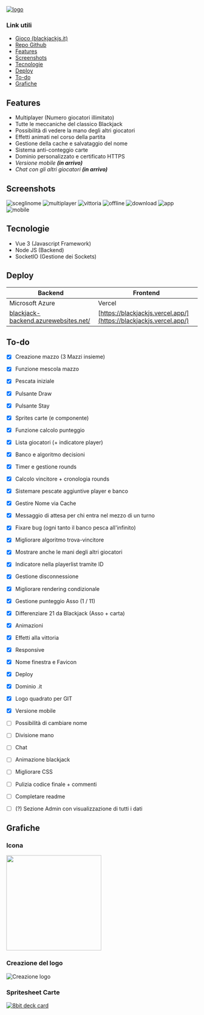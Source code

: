 
  
[
![logo](https://gitlab.istitutocorni.it/mattiaguercia/blackjack/-/raw/main/assets/logo.png)
](https://www.blackjackjs.it/)
###  Link utili
 - [Gioco (blackjackjs.it)](https://www.blackjackjs.it/)
 - [Repo Github](https://github.com/grct/blackjack)
 - [Features](https://gitlab.istitutocorni.it/mattiaguercia/blackjack#features)
 - [Screenshots](https://gitlab.istitutocorni.it/mattiaguercia/blackjack#screenshots)
 - [Tecnologie](https://gitlab.istitutocorni.it/mattiaguercia/blackjack#tecnologie)
 - [Deploy](https://gitlab.istitutocorni.it/mattiaguercia/blackjack#deploy)
 - [To-do](https://gitlab.istitutocorni.it/mattiaguercia/blackjack#to-do)
 - [Grafiche](https://gitlab.istitutocorni.it/mattiaguercia/blackjack#grafiche)
 

## Features

 - Multiplayer (Numero giocatori illimitato)
 - Tutte le meccaniche del classico Blackjack
 - Possibilità di vedere la mano degli altri giocatori
 - Effetti animati nel corso della partita
 - Gestione della cache e salvataggio del nome
 - Sistema anti-conteggio carte
 - Dominio personalizzato e certificato HTTPS
 - *Versione mobile **(in arrivo)***
 - *Chat con gli altri giocatori **(in arrivo)***

## Screenshots
![sceglinome](https://gitlab.istitutocorni.it/mattiaguercia/blackjack/-/raw/main/assets/screenshots/scegli-nome.png)
![multiplayer](https://gitlab.istitutocorni.it/mattiaguercia/blackjack/-/raw/main/assets/screenshots/multiplayer.png)
![vittoria](https://gitlab.istitutocorni.it/mattiaguercia/blackjack/-/raw/main/assets/screenshots/vittoria.png)
![offline](https://gitlab.istitutocorni.it/mattiaguercia/blackjack/-/raw/main/assets/screenshots/offline.png)
![download](https://gitlab.istitutocorni.it/mattiaguercia/blackjack/-/raw/main/assets/screenshots/install.PNG)
![app](https://gitlab.istitutocorni.it/mattiaguercia/blackjack/-/raw/main/assets/screenshots/app.PNG)
![mobile](https://gitlab.istitutocorni.it/mattiaguercia/blackjack/-/raw/main/assets/screenshots/mobile_1.PNG)

## Tecnologie

- Vue 3 (Javascript Framework)
- Node JS (Backend)
- SocketIO (Gestione dei Sockets)

## Deploy

| Backend | Frontend |
|--|--|
| Microsoft Azure | Vercel |
| [blackjack-backend.azurewebsites.net/](blackjack-backend.azurewebsites.net/) | [https://blackjackjs.vercel.app/](https://blackjackjs.vercel.app/) |


## To-do

- [x] Creazione mazzo (3 Mazzi insieme)
- [x] Funzione mescola mazzo
- [x] Pescata iniziale
- [x] Pulsante Draw
- [x] Pulsante Stay
- [x] Sprites carte (e componente)
- [x] Funzione calcolo punteggio
- [x] Lista giocatori (+ indicatore player)
- [x] Banco e algoritmo decisioni
- [x] Timer e gestione rounds
- [x] Calcolo vincitore + cronologia rounds
- [X] Sistemare pescate aggiuntive player e banco
- [X] Gestire Nome via Cache
- [X] Messaggio di attesa per chi entra nel mezzo di un turno
- [X] Fixare bug (ogni tanto il banco pesca all'infinito)
- [X] Migliorare algoritmo trova-vincitore
- [X] Mostrare anche le mani degli altri giocatori
- [X] Indicatore nella playerlist tramite ID
- [X] Gestione disconnessione
- [X] Migliorare rendering condizionale
- [X] Gestione punteggio Asso (1 / 11)
- [X] Differenziare 21 da Blackjack (Asso + carta)
- [X] Animazioni
- [X] Effetti alla vittoria
- [X] Responsive
- [x] Nome finestra e Favicon
- [x] Deploy
- [x] Dominio .it
- [x] Logo quadrato per GIT
- [X] Versione mobile
- [ ] Possibilità di cambiare nome
- [ ] Divisione mano
- [ ] Chat
- [ ] Animazione blackjack
- [ ] Migliorare CSS
- [ ] Pulizia codice finale + commenti
- [ ] Completare readme
- [ ] (?) Sezione Admin con visualizzazione di tutti i dati

  

  

## Grafiche
### Icona
[<img src="https://gitlab.istitutocorni.it/mattiaguercia/blackjack/-/raw/main/assets/icon_1600x1600.png" width="250"/>](https://gitlab.istitutocorni.it/mattiaguercia/blackjack/-/raw/main/assets/icon_1600x1600.png)

### Creazione del logo

![Creazione logo](https://gitlab.istitutocorni.it/mattiaguercia/blackjack/-/raw/main/assets/creazione_logo.PNG)

### Spritesheet Carte

[![8bit deck card](https://img.itch.zone/aW1hZ2UvNzE1Mzg3LzM5NjQ5MjYucG5n/794x1000/Q2lPE9.png)](https://drawsgood.itch.io/8bit-deck-card-assets)
